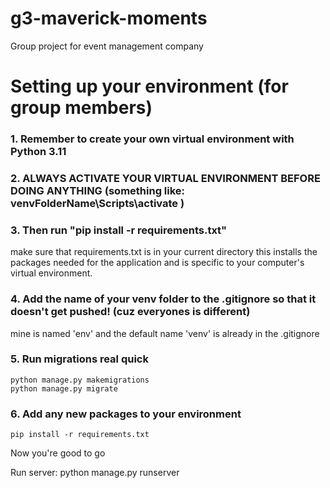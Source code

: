 # g3-maverick-moments
Group project for event management company

# Setting up your environment (for group members)
### 1. Remember to create your own virtual environment with Python 3.11
### 2. ALWAYS ACTIVATE YOUR VIRTUAL ENVIRONMENT BEFORE DOING ANYTHING   (something like: venvFolderName\Scripts\activate )
### 3. Then run "pip install -r requirements.txt" 
make sure that requirements.txt is in your current directory
this installs the packages needed for the application and is specific to your computer's virtual environment. 
### 4. Add the name of your venv folder to the .gitignore so that it doesn't get pushed! (cuz everyones is different)
mine is named 'env' and the default name 'venv' is already in the .gitignore
### 5. Run migrations real quick
    python manage.py makemigrations
    python manage.py migrate
### 6. Add any new packages to your environment
    pip install -r requirements.txt
Now you're good to go

Run server:
    python manage.py runserver